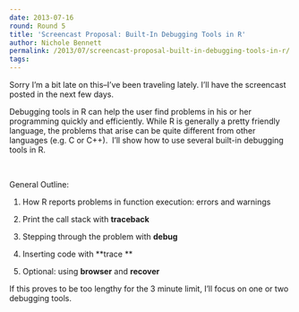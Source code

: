 ```yaml
---
date: 2013-07-16
round: Round 5
title: 'Screencast Proposal: Built-In Debugging Tools in R'
author: Nichole Bennett
permalink: /2013/07/screencast-proposal-built-in-debugging-tools-in-r/
tags:
---
```

Sorry I&#8217;m a bit late on this&#8211;I&#8217;ve been traveling lately. I&#8217;ll have the screencast posted in the next few days.

Debugging tools in R can help the user find problems in his or her programming quickly and efficiently. While R is generally a pretty friendly language, the problems that arise can be quite different from other languages (e.g. C or C++).  I&#8217;ll show how to use several built-in debugging tools in R.

&nbsp;

General Outline:

1) How R reports problems in function execution: errors and warnings

2) Print the call stack with **traceback**

3) Stepping through the problem with **debug**

4) Inserting code with **trace **

5) Optional: using **browser** and **recover**

If this proves to be too lengthy for the 3 minute limit, I&#8217;ll focus on one or two debugging tools.

&nbsp;

&nbsp;

&nbsp;

&nbsp;

&nbsp;

&nbsp;
